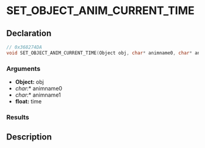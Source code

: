 # SET_OBJECT_ANIM_CURRENT_TIME

## Declaration
```cpp
// 0x368274DA
void SET_OBJECT_ANIM_CURRENT_TIME(Object obj, char* animname0, char* animname1, float time);
```

### Arguments
- **Object:** obj
- **char*:** animname0
- **char*:** animname1
- **float:** time

### Results

## Description
